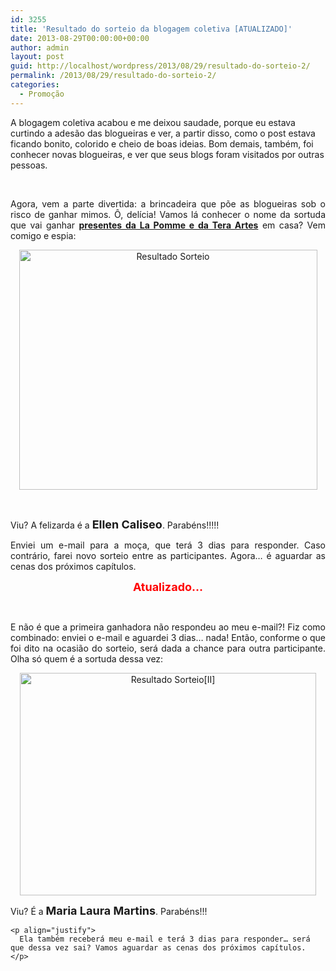 ```yaml
---
id: 3255
title: 'Resultado do sorteio da blogagem coletiva [ATUALIZADO]'
date: 2013-08-29T00:00:00+00:00
author: admin
layout: post
guid: http://localhost/wordpress/2013/08/29/resultado-do-sorteio-2/
permalink: /2013/08/29/resultado-do-sorteio-2/
categories:
  - Promoção
---
```

A blogagem coletiva acabou e me deixou saudade, porque eu estava curtindo a adesão das blogueiras e ver, a partir disso, como o post estava ficando bonito, colorido e cheio de boas ideias. Bom demais, também, foi conhecer novas blogueiras, e ver que seus blogs foram visitados por outras pessoas.

&nbsp;

<p align="justify">
  Agora, vem a parte divertida: a brincadeira que põe as blogueiras sob o risco de ganhar mimos. Ô, delícia! Vamos lá conhecer o nome da sortuda que vai ganhar <strong><a href="http://www.trololodemulher.com.br/2013/08/12/cores-decoracao-sorteio/">presentes da La Pomme e da Tera Artes</a></strong> em casa? Vem comigo e espia:
</p>

<!--more-->

<p align="center">
  <a href="http://www.trololodemulher.com.br/blog/wp-content/uploads/2013/08/Resultado-Sorteio.png"><img class="alignnone size-full wp-image-9743" alt="Resultado Sorteio" src="http://www.trololodemulher.com.br/blog/wp-content/uploads/2013/08/Resultado-Sorteio.png" width="477" height="384" /></a>
</p>

&nbsp;

<p align="justify">
  Viu? A felizarda é a <strong><span style="font-size: large;">Ellen Caliseo</span></strong>. Parabéns!!!!!
</p>

<p align="justify">
  Enviei um e-mail para a moça, que terá 3 dias para responder. Caso contrário, farei novo sorteio entre as participantes. Agora… é aguardar as cenas dos próximos capítulos.
</p>

<p align="center">
  <strong><span style="color: #ff0000; font-size: large;">Atualizado…</span></strong>
</p>

&nbsp;

<p align="justify">
  E não é que a primeira ganhadora não respondeu ao meu e-mail?! Fiz como combinado: enviei o e-mail e aguardei 3 dias… nada! Então, conforme o que foi dito na ocasião do sorteio, será dada a chance para outra participante. Olha só quem é a sortuda dessa vez:
</p>

<p align="justify">
  <p align="center">
    <a href="http://www.trololodemulher.com.br/blog/wp-content/uploads/2013/09/Resultado-SorteioII.png"><img class="alignnone size-full wp-image-9752" alt="Resultado Sorteio[II]" src="http://www.trololodemulher.com.br/blog/wp-content/uploads/2013/09/Resultado-SorteioII.png" width="474" height="356" /></a>
  </p>
  
  <p align="justify">
    <p align="justify">
      Viu? É a <strong><span style="font-size: large;">Maria Laura Martins</span></strong>. Parabéns!!!
    </p>
    
    <p align="justify">
      Ela também receberá meu e-mail e terá 3 dias para responder… será que dessa vez sai? Vamos aguardar as cenas dos próximos capítulos.
    </p>